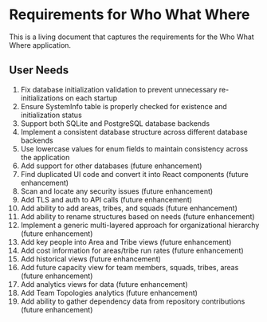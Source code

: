 # Requirements for Who What Where

This is a living document that captures the requirements for the Who What Where application.

## User Needs

1. Fix database initialization validation to prevent unnecessary re-initializations on each startup
2. Ensure SystemInfo table is properly checked for existence and initialization status
3. Support both SQLite and PostgreSQL database backends
4. Implement a consistent database structure across different database backends
5. Use lowercase values for enum fields to maintain consistency across the application
6. Add support for other databases (future enhancement)
7. Find duplicated UI code and convert it into React components (future enhancement)
8. Scan and locate any security issues (future enhancement)
9. Add TLS and auth to API calls (future enhancement)
10. Add ability to add areas, tribes, and squads (future enhancement)
11. Add ability to rename structures based on needs (future enhancement)
12. Implement a generic multi-layered approach for organizational hierarchy (future enhancement)
13. Add key people into Area and Tribe views (future enhancement)
14. Add cost information for areas/tribe run rates (future enhancement)
15. Add historical views (future enhancement)
16. Add future capacity view for team members, squads, tribes, areas (future enhancement)
17. Add analytics views for data (future enhancement)
18. Add Team Topologies analytics (future enhancement)
19. Add ability to gather dependency data from repository contributions (future enhancement)

